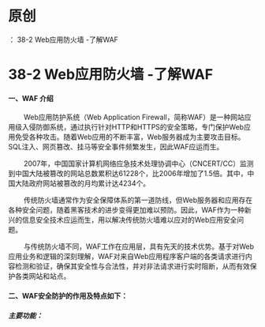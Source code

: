 # 原创
：  38-2 Web应用防火墙 -了解WAF

# 38-2 Web应用防火墙 -了解WAF

#### 一、WAF 介绍

        Web应用防护系统（Web Application Firewall，简称WAF）是一种网站应用级入侵防御系统，通过执行针对HTTP和HTTPS的安全策略，专门保护Web应用免受各种攻击。随着Web应用的不断丰富，Web服务器成为主要攻击目标。SQL注入、网页篡改、挂马等安全事件频繁发生，因此WAF应运而生。

        2007年，中国国家计算机网络应急技术处理协调中心（CNCERT/CC）监测到中国大陆被篡改的网站总数累积达61228个，比2006年增加了1.5倍。其中，中国大陆政府网站被篡改的月均累计达4234个。

        传统防火墙通常作为安全保障体系的第一道防线，但Web服务器和应用存在各种安全问题，随着黑客技术的进步变得更加难以预防。因此，WAF作为一种新兴的信息安全技术应运而生，用以解决传统防火墙难以应对的Web应用安全问题。

        与传统防火墙不同，WAF工作在应用层，具有先天的技术优势。基于对Web应用业务和逻辑的深刻理解，WAF对来自Web应用程序客户端的各类请求进行内容检测和验证，确保其安全性与合法性，并对非法请求进行实时阻断，从而有效保护各类网站和站点。

#### 二、WAF安全防护的作用及特点如下：

##### **主要功能**：
